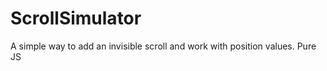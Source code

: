 ScrollSimulator
===============

A simple way to add an invisible scroll and work with position values​​. Pure JS
